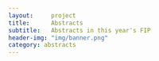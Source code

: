 ```yaml
---
layout:     project
title:      Abstracts
subtitle:   Abstracts in this year's FIP
header-img: "img/banner.png"
category: abstracts
---
```

